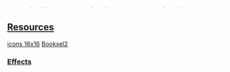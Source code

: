 ![spritesheet](spritesheet.png)
## [Resources](../)
[icons 16x16](icon.zip)
[Bookxel2](Bookxel2.ttf)
### [Effects](effects/)
